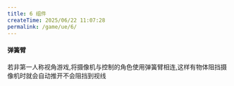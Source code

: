 ```yaml
---
title: 6 组件
createTime: 2025/06/22 11:07:28
permalink: /game/ue/6/
---
```

#### 弹簧臂
若非第一人称视角游戏,将摄像机与控制的角色使用弹簧臂相连,这样有物体阻挡摄像机时就会自动推开不会阻挡到视线